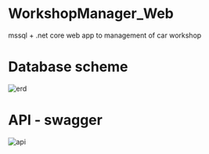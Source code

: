 # WorkshopManager_Web
mssql + .net core web app to management of car workshop

# Database scheme
![erd](https://user-images.githubusercontent.com/25565263/115145712-3c570e00-a053-11eb-957f-75f97df2b77b.PNG)

# API - swagger
![api](https://user-images.githubusercontent.com/25565263/115160221-616d7000-a097-11eb-892c-bc89f530e515.gif)
